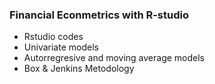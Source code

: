 ### Financial Econmetrics with R-studio


- Rstudio codes
- Univariate models
- Autorregresive and moving average models
- Box & Jenkins Metodology
